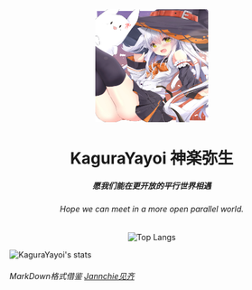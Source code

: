 <div align=center>
 <img width = '200' height ='200' src ="image/kagurayayoi.jpg">
  
  # KaguraYayoi  神楽弥生
  ##### 愿我们能在更开放的平行世界相遇
  ###### Hope we can meet in a more open parallel world.
  ![Top Langs](https://github-readme-stats-89dq8p8qw.vercel.app/api/top-langs/?username=Fjaxzhy&hide=html)
  
</div>


![KaguraYayoi's stats](https://github-readme-stats-89dq8p8qw.vercel.app/api?username=Fjaxzhy&show_icons=true&count_private=true&line_height=30)
###### _MarkDown格式借鉴 [Jannchie见齐](https://github.com/Jannchie)_

<!--
**Fjaxzhy/Fjaxzhy** is a ✨ _special_ ✨ repository because its `README.md` (this file) appears on your GitHub profile.

Here are some ideas to get you started:

- 🔭 I’m currently working on ...
- 🌱 I’m currently learning ...
- 👯 I’m looking to collaborate on ...
- 🤔 I’m looking for help with ...
- 💬 Ask me about ...
- 📫 How to reach me: ...
- 😄 Pronouns: ...
- ⚡ Fun fact: ...
-->
